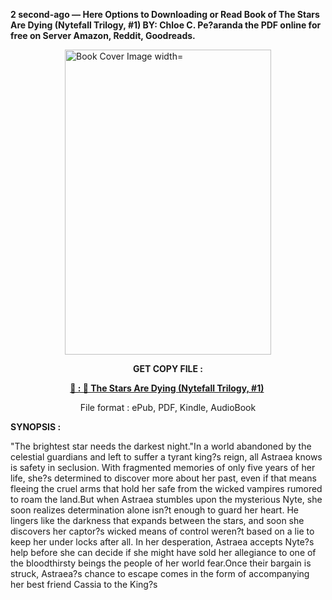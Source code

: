 <p><strong>2 second-ago &mdash; Here Options to Downloading or Read Book of The Stars Are Dying (Nytefall Trilogy, #1) BY: Chloe C. Pe?aranda the PDF online for free on Server Amazon, Reddit, Goodreads.</strong></p><p><a href="https://uk.ebookarea.xyz/?book=206101574-the-stars-are-dying"><img style="display: block; margin-left: auto; margin-right: auto;" src="https://i.gr-assets.com/images/S/compressed.photo.goodreads.com/books/1720190161l/206101574.jpg" alt="Book Cover Image width=" width="330" height="488" /></a></p><p style="text-align: center;"><strong>GET COPY FILE :</strong></p><p style="text-align: center;"><strong><a href="https://uk.ebookarea.xyz/?book=206101574-the-stars-are-dying" target="_blank" rel="noopener">📢 : 🔗 The Stars Are Dying (Nytefall Trilogy, #1)</a>&nbsp;</strong></p><p style="text-align: center;">File format : ePub, PDF, Kindle, AudioBook</p><p><strong>SYNOPSIS :</strong></p><p>"The brightest star needs the darkest night."In a world abandoned by the celestial guardians and left to suffer a tyrant king?s reign, all Astraea knows is safety in seclusion. With fragmented memories of only five years of her life, she?s determined to discover more about her past, even if that means fleeing the cruel arms that hold her safe from the wicked vampires rumored to roam the land.But when Astraea stumbles upon the mysterious Nyte, she soon realizes determination alone isn?t enough to guard her heart. He lingers like the darkness that expands between the stars, and soon she discovers her captor?s wicked means of control weren?t based on a lie to keep her under locks after all. In her desperation, Astraea accepts Nyte?s help before she can decide if she might have sold her allegiance to one of the bloodthirsty beings the people of her world fear.Once their bargain is struck, Astraea?s chance to escape comes in the form of accompanying her best friend Cassia to the King?s </p>
